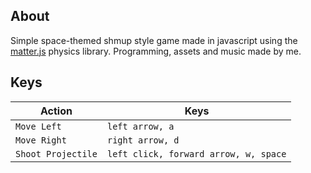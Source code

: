 ## About
Simple space-themed shmup style game made in javascript using the [matter.js](https://www.brm.io/matter-js/) physics library.
Programming, assets and music made by me. 

## Keys

| Action               | Keys                                  |
|----------------------|---------------------------------------|
| `Move Left`          | `left arrow, a`                       |
| `Move Right`         | `right arrow, d`                      |
| `Shoot Projectile`   | `left click, forward arrow, w, space` |
